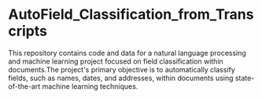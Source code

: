 # AutoField_Classification_from_Transcripts
This repository contains code and data for a natural language processing and machine learning project focused on field classification within documents.The project's primary objective is to automatically classify fields, such as names, dates, and addresses, within documents using state-of-the-art machine learning techniques.

